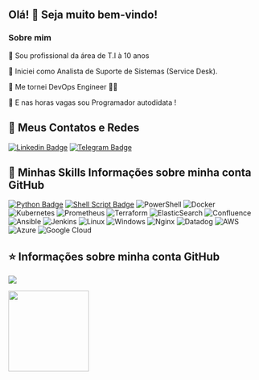 ## Olá! 👋 Seja muito bem-vindo!

<h3> Sobre mim </h3>

🤔 Sou profissional da área de T.I à 10 anos

💼   Iniciei como Analista de Suporte de Sistemas (Service Desk).

🌱  Me tornei DevOps Engineer 🔎🐞

🔎 E nas horas vagas sou Programador autodidata ! 


## 💬 Meus Contatos e Redes
[![Linkedin Badge](https://img.shields.io/badge/-Linkedin-blue?style=for-the-badge&logo=Linkedin&logoColor=white&link=https://github.com/LeonardoMoreiraSilva)](https://www.linkedin.com/in/leonardocmsilva/)
[![Telegram Badge](https://img.shields.io/badge/Telegram-2CA5E0?style=for-the-badge&logo=telegram&logoColor=white&link=https://github.com/LeonardoMoreiraSilva)](https://t.me/leomoreiraS)


## 🚀 Minhas Skills Informações sobre minha conta GitHub
[![Python Badge](https://img.shields.io/badge/Python-3776AB?style=for-the-badge&logo=python&logoColor=white)]()
[![Shell Script Badge](https://img.shields.io/badge/Shell_Script-121011?style=for-the-badge&logo=gnu-bash&logoColor=white)]()
![PowerShell](https://img.shields.io/badge/PowerShell-%235391FE.svg?style=for-the-badge&logo=powershell&logoColor=white)
![Docker](https://img.shields.io/badge/docker-%230db7ed.svg?style=for-the-badge&logo=docker&logoColor=white)
![Kubernetes](https://img.shields.io/badge/kubernetes-%23326ce5.svg?style=for-the-badge&logo=kubernetes&logoColor=white)
![Prometheus](https://img.shields.io/badge/Prometheus-E6522C?style=for-the-badge&logo=Prometheus&logoColor=white)
![Terraform](https://img.shields.io/badge/terraform-%235835CC.svg?style=for-the-badge&logo=terraform&logoColor=white)
![ElasticSearch](https://img.shields.io/badge/-ElasticSearch-005571?style=for-the-badge&logo=elasticsearch)
![Confluence](https://img.shields.io/badge/confluence-%23172BF4.svg?style=for-the-badge&logo=confluence&logoColor=white)
![Ansible](https://img.shields.io/badge/ansible-%231A1918.svg?style=for-the-badge&logo=ansible&logoColor=white)
![Jenkins](https://img.shields.io/badge/jenkins-%232C5263.svg?style=for-the-badge&logo=jenkins&logoColor=white)
![Linux](https://img.shields.io/badge/Linux-FCC624?style=for-the-badge&logo=linux&logoColor=black)
![Windows](https://img.shields.io/badge/Windows-0078D6?style=for-the-badge&logo=windows&logoColor=white)
![Nginx](https://img.shields.io/badge/nginx-%23009639.svg?style=for-the-badge&logo=nginx&logoColor=white)
![Datadog](https://img.shields.io/badge/datadog-%23632CA6.svg?style=for-the-badge&logo=datadog&logoColor=white)
![AWS](https://img.shields.io/badge/AWS-%23FF9900.svg?style=for-the-badge&logo=amazon-aws&logoColor=white)
![Azure](https://img.shields.io/badge/azure-%230072C6.svg?style=for-the-badge&logo=microsoftazure&logoColor=white)
![Google Cloud](https://img.shields.io/badge/GoogleCloud-%234285F4.svg?style=for-the-badge&logo=google-cloud&logoColor=white)



## ⭐ Informações sobre minha conta GitHub
![](http://github-profile-summary-cards.vercel.app/api/cards/profile-details?username=LeonardoMoreiraSilva&theme=github_dark)

<div>
    <a href="https://github.com/LeonardoMoreiraSilva">
    <img height="160em" src="https://github-readme-stats.vercel.app/api?username=LeonardoMoreiraSilva&show_icons=true&theme=dracula&include_all_commits=true&count_private=true"/>
</div>


